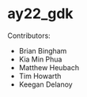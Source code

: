 # ay22_gdk

Contributors:

* Brian Bingham
* Kia Min Phua
* Matthew Heubach
* Tim Howarth
* Keegan Delanoy
